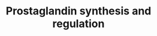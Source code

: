 ---
annotations:
- id: PW:0000156
  parent: classic metabolic pathway
  type: Pathway Ontology
  value: prostaglandin metabolic pathway
authors:
- Nsalomonis
- MaintBot
- Ddigles
- L Dupuis
- Eweitz
citedin:
- link: PMC3650681
  title: Microarray analyses reveal novel targets of exercise-induced stress resistance
    in the dorsal raphe nucleus (2013)
description: ''
last-edited: 2021-05-16
organisms:
- Rattus norvegicus
redirect_from:
- /index.php/Pathway:WP303
- /instance/WP303
- /instance/WP303_r117006
revision: r117006
schema-jsonld:
- '@context': https://schema.org/
  '@id': https://wikipathways.github.io/pathways/WP303.html
  '@type': Dataset
  creator:
    '@type': Organization
    name: WikiPathways
  description: ''
  keywords:
  - ANXA8
  - Anxa1
  - Anxa2
  - Anxa3
  - Anxa4
  - Anxa5
  - Anxa6
  - Calcium
  - Cyp11a1
  - Edn1
  - Ednra
  - Ednrb
  - Hpgd
  - Hsd11b1
  - Hsd11b2
  - PGE2
  - PGF2a
  - PGI2
  - PTGDR
  - Pla2g4a
  - Prl
  - Ptgds
  - Ptger1
  - Ptger2
  - Ptger3
  - Ptger4
  - Ptgfr
  - Ptgir
  - Ptgis
  - Ptgs1
  - Ptgs2
  - S100a10
  - S100a6
  - Scgb1a1
  - TXA2
  - Tbxas1
  license: CC0
  name: Prostaglandin synthesis and regulation
seo: CreativeWork
title: Prostaglandin synthesis and regulation
wpid: WP303
---